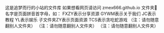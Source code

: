 这是追梦而行的小站的文件库
如果想看网页请访问 zmex666.github.io
文件夹📁名字是页面拼音首字母，如：
FXZY表示分享资源
GYWM表示关于我们
JC表示教程
YL表示娱乐
子文件夹ZY表示页面资源
TCS表示贪吃蛇游戏
（注：请勿随意翻别人文件夹）
（注：请勿随意翻别人文件夹）
（注：请勿随意翻别人文件夹）

